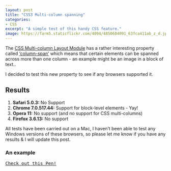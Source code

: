 ```yaml
---
layout: post
title: "CSS3 Multi-column spanning"
categories:
- CSS
excerpt: "A simple test of this handy CSS feature."
image: https://farm5.staticflickr.com/4094/4850604091_63fca411ab_z_d.jpg
---
```

The [CSS Multi-column Layout Module](http://www.w3.org/TR/css3-multicol/) has a rather interesting
property called [‘column-span’](http://www.w3.org/TR/css3-multicol/#spanning-columns)
which means that certain elements can be spanned across more than one
column - an example might be an image in a block of text..

I decided to test this new property to see if any browsers supported it.

Results
-------

1. **Safari 5.0.3:** No Support
1. **Chrome 7.0.517.44:** Support for block-level elements - Yay!
1. **Opera 11:** No support (and no support for CSS multi-columns)
1. **Firefox 3.6.13:** No support

All tests have been carried out on a Mac, I haven’t been able to test
any Windows versions of these browsers, so please let me know if you
have any results & I will update this post.

### An example

<pre class="codepen" data-height="500" data-type="result" data-href="uKobH" data-user="mrmartineau" data-safe="true"><code></code><a href="http://codepen.io/mrmartineau/pen/uKobH">Check out this Pen!</a></pre>
<script async src="http://codepen.io/assets/embed/ei.js"></script>

